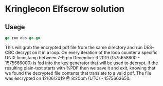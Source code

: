 # Kringlecon Elfscrow solution

## Usage

```go
go run des-go.go
```

This will grab the encrypted pdf file from the same directory and run DES-CBC decrypt on it in a loop. On every iteration of the loop counter a specific UNIX timestamp between 7-9 pm December 6 2019 (1575658800 - 1575666000) is fed into the key generator that will be used to decrypt. If the resulting plain-text starts with %PDF then we save it and exit, knowing that we found the decrypted file contents that translate to a valid pdf. The file was encrypted on 12/06/2019 @ 8:20pm (UTC) - 1575663650.